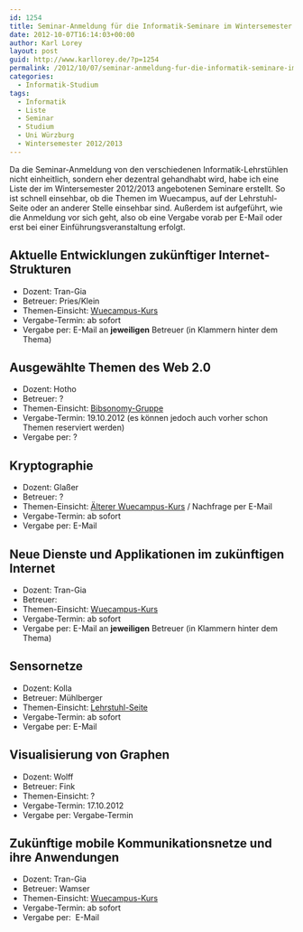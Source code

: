 ```yaml
---
id: 1254
title: Seminar-Anmeldung für die Informatik-Seminare im Wintersemester 2012/2013
date: 2012-10-07T16:14:03+00:00
author: Karl Lorey
layout: post
guid: http://www.karllorey.de/?p=1254
permalink: /2012/10/07/seminar-anmeldung-fur-die-informatik-seminare-im-wintersemester-20122013/
categories:
  - Informatik-Studium
tags:
  - Informatik
  - Liste
  - Seminar
  - Studium
  - Uni Würzburg
  - Wintersemester 2012/2013
---
```

Da die Seminar-Anmeldung von den verschiedenen Informatik-Lehrstühlen nicht einheitlich, sondern eher dezentral gehandhabt wird, habe ich eine Liste der im Wintersemester 2012/2013 angebotenen Seminare erstellt. So ist schnell einsehbar, ob die Themen im Wuecampus, auf der Lehrstuhl-Seite oder an anderer Stelle einsehbar sind. Außerdem ist aufgeführt, wie die Anmeldung vor sich geht, also ob eine Vergabe vorab per E-Mail oder erst bei einer Einführungsveranstaltung erfolgt.<!--more-->

## Aktuelle Entwicklungen zukünftiger Internet-Strukturen

  * Dozent: Tran-Gia
  * Betreuer: Pries/Klein
  * Themen-Einsicht: <a href="https://wuecampus2.uni-wuerzburg.de/moodle/enrol/index.php?id=101" target="_blank">Wuecampus-Kurs</a>
  * Vergabe-Termin: ab sofort
  * Vergabe per: E-Mail an **jeweiligen** Betreuer (in Klammern hinter dem Thema)

## Ausgewählte Themen des Web 2.0

  * Dozent: Hotho
  * Betreuer: ?
  * Themen-Einsicht: <a href="http://www.bibsonomy.org/relevantfor/group/uw_ws12_web2.0" target="_blank">Bibsonomy-Gruppe</a>
  * Vergabe-Termin: 19.10.2012 (es können jedoch auch vorher schon Themen reserviert werden)
  * Vergabe per: ?

## Kryptographie

  * Dozent: Glaßer
  * Betreuer: ?
  * Themen-Einsicht: <a href="https://wuecampus.uni-wuerzburg.de/moodle/course/view.php?id=18021" target="_blank">Älterer Wuecampus-Kurs</a> / Nachfrage per E-Mail
  * Vergabe-Termin: ab sofort
  * Vergabe per: E-Mail

## Neue Dienste und Applikationen im zukünftigen Internet

  * Dozent: Tran-Gia
  * Betreuer:
  * Themen-Einsicht: <a href="https://wuecampus2.uni-wuerzburg.de/moodle/enrol/index.php?id=99" target="_blank">Wuecampus-Kurs</a>
  * Vergabe-Termin: ab sofort
  * Vergabe per: E-Mail an **jeweiligen** Betreuer (in Klammern hinter dem Thema)

## Sensornetze

  * Dozent: Kolla
  * Betreuer: Mühlberger
  * Themen-Einsicht: <a href="http://www.informatik.uni-wuerzburg.de/en/chairsprofessorships/chair_of_computer_science_v/lehre/seminar_sensornetze_ws201213/#c303412" target="_blank">Lehrstuhl-Seite</a>
  * Vergabe-Termin: ab sofort
  * Vergabe per: E-Mail

## Visualisierung von Graphen

  * Dozent: Wolff
  * Betreuer: Fink
  * Themen-Einsicht: ?
  * Vergabe-Termin: 17.10.2012
  * Vergabe per: Vergabe-Termin

## Zukünftige mobile Kommunikationsnetze und ihre Anwendungen

  * Dozent: Tran-Gia
  * Betreuer: Wamser
  * Themen-Einsicht: <a href="https://wuecampus2.uni-wuerzburg.de/moodle/enrol/index.php?id=100" target="_blank">Wuecampus-Kurs</a>
  * Vergabe-Termin: ab sofort
  * Vergabe per:  E-Mail